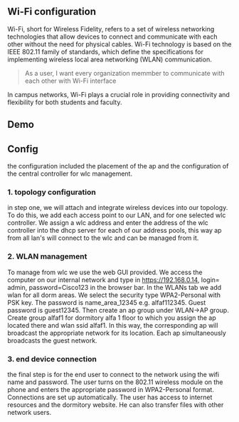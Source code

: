 ## Wi-Fi configuration

Wi-Fi, short for Wireless Fidelity, refers to a set of wireless networking technologies that allow devices to connect and communicate with each other without the need for physical cables. Wi-Fi technology is based on the IEEE 802.11 family of standards, which define the specifications for implementing wireless local area networking (WLAN) communication.

> As a user, I want every organization memmber to communicate with each other with Wi-Fi interface

In campus networks, Wi-Fi plays a crucial role in providing connectivity and flexibility for both students and faculty.

## Demo



## Config

the configuration included the placement of the ap and the configuration of the central controller for wlc management. 

### 1. topology configuration
in step one, we will attach and integrate wireless devices into our topology. To do this, we add each access point to our LAN, and for one selected wlc controller. We assign a wlc address and enter the address of the wlc controller into the dhcp server for each of our address pools, this way ap from all lan's will connect to the wlc and can be managed from it.
### 2. WLAN management
To manage from wlc we use the web GUI provided. We access the computer on our internal network and type in https://192.168.0.14, login= admin, password=Cisco123 in the browser bar. In the WLANs tab we add wlan for all dorm areas. We select the security type WPA2-Personal with PSK key. The password is name_area_12345 e.g. alfaf112345. Guest password is guest12345. Then create an ap group under WLAN->AP group. Create group alfaf1 for dormitory alfa 1 floor to which you assign the ap located there and wlan ssid alfaf1. In this way, the corresponding ap will broadcast the appropriate network for its location. Each ap simultaneously broadcasts the guest network.
### 3. end device connection
the final step is for the end user to connect to the network using the wifi name and password. The user turns on the 802.11 wireless module on the phone and enters the appropriate password in WPA2-Personal format. Connections are set up automatically. The user has access to internet resources and the dormitory website. He can also transfer files with other network users.
